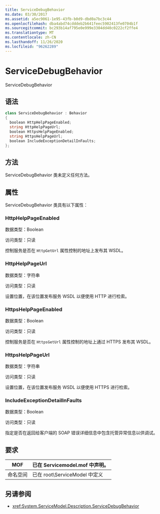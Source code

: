```yaml
---
title: ServiceDebugBehavior
ms.date: 03/30/2017
ms.assetid: a5ec9061-1e95-43fb-b0d9-dbd0a7bc3c44
ms.openlocfilehash: dba4abd74cdddeb2b641feec5902413fe0704b1f
ms.sourcegitcommit: bc293b14af795e0e999e3304dd40c0222cf2ffe4
ms.translationtype: MT
ms.contentlocale: zh-CN
ms.lasthandoff: 11/26/2020
ms.locfileid: "96262289"
---
```

# <a name="servicedebugbehavior"></a>ServiceDebugBehavior

ServiceDebugBehavior  
  
## <a name="syntax"></a>语法  
  
```csharp
class ServiceDebugBehavior : Behavior  
{  
  boolean HttpHelpPageEnabled;  
  string HttpHelpPageUrl;  
  boolean HttpsHelpPageEnabled;  
  string HttpsHelpPageUrl;  
  boolean IncludeExceptionDetailInFaults;  
};  
```  
  
## <a name="methods"></a>方法  

 ServiceDebugBehavior 类未定义任何方法。  
  
## <a name="properties"></a>属性  

 ServiceDebugBehavior 类具有以下属性：  
  
### <a name="httphelppageenabled"></a>HttpHelpPageEnabled  

 数据类型：Boolean  
  
 访问类型：只读  
  
 控制服务是否在 `HttpGetUrl` 属性控制的地址上发布其 WSDL。  
  
### <a name="httphelppageurl"></a>HttpHelpPageUrl  

 数据类型：字符串  
  
 访问类型：只读  
  
 设置位置，在该位置发布服务 WSDL 以便使用 HTTP 进行检索。  
  
### <a name="httpshelppageenabled"></a>HttpsHelpPageEnabled  

 数据类型：Boolean  
  
 访问类型：只读  
  
 控制服务是否在 `HttpsGetUrl` 属性控制的地址上通过 HTTPS 发布其 WSDL。  
  
### <a name="httpshelppageurl"></a>HttpsHelpPageUrl  

 数据类型：字符串  
  
 访问类型：只读  
  
 设置位置，在该位置发布服务 WSDL 以便使用 HTTPS 进行检索。  
  
### <a name="includeexceptiondetailinfaults"></a>IncludeExceptionDetailInFaults  

 数据类型：Boolean  
  
 访问类型：只读  
  
 指定是否在返回给客户端的 SOAP 错误详细信息中包含托管异常信息以供调试。  
  
## <a name="requirements"></a>要求  
  
|MOF|已在 Servicemodel.mof 中声明。|  
|---------|-----------------------------------|  
|命名空间|已在 root\ServiceModel 中定义|  
  
## <a name="see-also"></a>另请参阅

- <xref:System.ServiceModel.Description.ServiceDebugBehavior>
